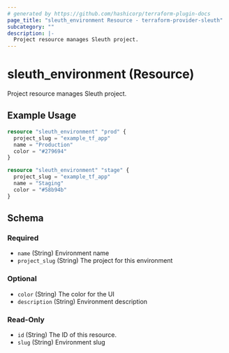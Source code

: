 ```yaml
---
# generated by https://github.com/hashicorp/terraform-plugin-docs
page_title: "sleuth_environment Resource - terraform-provider-sleuth"
subcategory: ""
description: |-
  Project resource manages Sleuth project.
---
```


# sleuth_environment (Resource)

Project resource manages Sleuth project.

## Example Usage

```terraform
resource "sleuth_environment" "prod" {
  project_slug = "example_tf_app"
  name = "Production"
  color = "#279694"
}

resource "sleuth_environment" "stage" {
  project_slug = "example_tf_app"
  name = "Staging"
  color = "#58b94b"
}
```

<!-- schema generated by tfplugindocs -->
## Schema

### Required

- `name` (String) Environment name
- `project_slug` (String) The project for this environment

### Optional

- `color` (String) The color for the UI
- `description` (String) Environment description

### Read-Only

- `id` (String) The ID of this resource.
- `slug` (String) Environment slug


